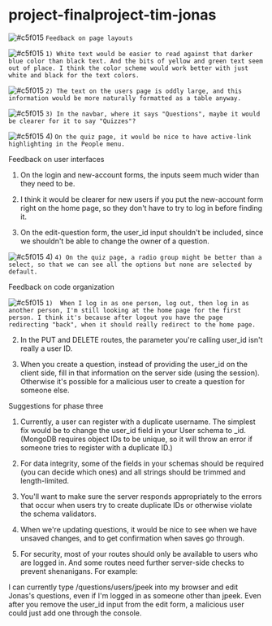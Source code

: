 # project-finalproject-tim-jonas

![#c5f015](https://via.placeholder.com/15/c5f015/000000?text=+) `Feedback on page layouts`


![#c5f015](https://via.placeholder.com/15/c5f015/000000?text=+) `1) White text would be easier to read against that darker blue color than black text. And the bits of yellow and green text seem out of place. I think the color scheme would work better with just white and black for the text colors.`


![#c5f015](https://via.placeholder.com/15/c5f015/000000?text=+) `2) The text on the users page is oddly large, and this information would be more naturally formatted as a table anyway.`


![#c5f015](https://via.placeholder.com/15/c5f015/000000?text=+) `3) In the navbar, where it says "Questions", maybe it would be clearer for it to say "Quizzes"?`


![#c5f015](https://via.placeholder.com/15/c5f015/000000?text=+) 4) `On the quiz page, it would be nice to have active-link highlighting in the People menu.`


Feedback on user interfaces


1) On the login and new-account forms, the inputs seem much wider than they need to be.

2) I think it would be clearer for new users if you put the new-account form right on the home page, so they don't have to try to log in before finding it.

3) On the edit-question form, the user_id input shouldn't be included, since we shouldn't be able to change the owner of a question.

![#c5f015](https://via.placeholder.com/15/c5f015/000000?text=+) 4) `4) On the quiz page, a radio group might be better than a select, so that we can see all the options but none are selected by default.`

Feedback on code organization

![#c5f015](https://via.placeholder.com/15/c5f015/000000?text=+) `1)  When I log in as one person, log out, then log in as another person, I'm still looking at the home page for the first person. I think it's because after logout you have the page redirecting "back", when it should really redirect to the home page.`

2) In the PUT and DELETE routes, the parameter you're calling user_id isn't really a user ID.

3) When you create a question, instead of providing the user_id on the client side, fill in that information on the server side (using the session). Otherwise it's possible for a malicious user to create a question for someone else.

Suggestions for phase three

1) Currently, a user can register with a duplicate username. The simplest fix would be to change the user_id field in your User schema to _id. (MongoDB requires object IDs to be unique, so it will throw an error if someone tries to register with a duplicate ID.)



2) For data integrity, some of the fields in your schemas should be required (you can decide which ones) and all strings should be trimmed and length-limited.



3) You'll want to make sure the server responds appropriately to the errors that occur when users try to create duplicate IDs or otherwise violate the schema validators.



4) When we're updating questions, it would be nice to see when we have unsaved changes, and to get confirmation when saves go through.



5) For security, most of your routes should only be available to users who are logged in. And some routes need further server-side checks to prevent shenanigans. For example:

I can currently type /questions/users/jpeek into my browser and edit Jonas's questions, even if I'm logged in as someone other than jpeek.
Even after you remove the user_id input from the edit form, a malicious user could just add one through the console.
